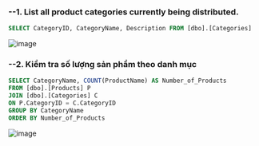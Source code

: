 ### --1. List all product categories currently being distributed. ###
```sql
SELECT CategoryID, CategoryName, Description FROM [dbo].[Categories]
```
![image](https://github.com/user-attachments/assets/691425fc-5b37-43eb-bf21-a340bd52bf00)
### --2. Kiểm tra số lượng sản phẩm theo danh mục ###
```sql
SELECT CategoryName, COUNT(ProductName) AS Number_of_Products
FROM [dbo].[Products] P
JOIN [dbo].[Categories] C
ON P.CategoryID = C.CategoryID
GROUP BY CategoryName
ORDER BY Number_of_Products 
```
![image](https://github.com/user-attachments/assets/4e6b5c9e-0b0a-4279-adc1-bdfa32ef6a68)
